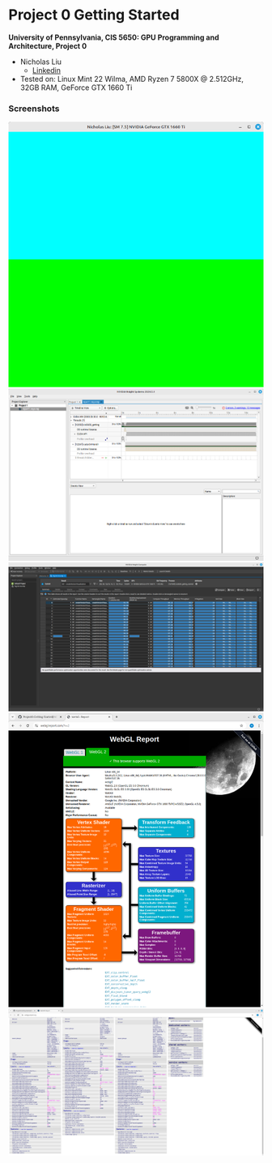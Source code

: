 Project 0 Getting Started
====================

**University of Pennsylvania, CIS 5650: GPU Programming and Architecture, Project 0**

* Nicholas Liu
  * [Linkedin](https://www.linkedin.com/in/liunicholas6/)
* Tested on: Linux Mint 22 Wilma, AMD Ryzen 7 5800X @ 2.512GHz, 32GB RAM, GeForce GTX 1660 Ti

### Screenshots

![App](images/App.png)
![Nsight Systems](images/NsightSystems.png)
![Nsight Compute](images/NsightCompute.png)
![WebGL](images/WebGL.png)
![WebGPU](images/WebGPU.png)